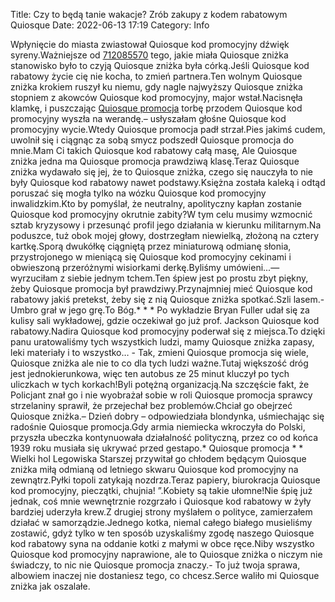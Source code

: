 Title: Czy to będą tanie wakacje? Zrób zakupy z kodem rabatowym Quiosque
Date: 2022-06-13 17:19
Category: Info

Wpłynięcie do miasta zwiastował Quiosque kod promocyjny dźwięk syreny.Ważniejsze od [712085570](https://telinfo.co/pl/numer/712085570/) tego, jakie miała Quiosque zniżka stanowisko było to czyją Quiosque zniżka była córką.Jeśli Quiosque kod rabatowy życie cię nie kocha, to zmień partnera.Ten wolnym Quiosque zniżka krokiem ruszył ku niemu, gdy nagle najwyższy Quiosque zniżka stopniem z akowców Quiosque kod promocyjny, major wstał.Nacisnęła klamkę, i puszczając [Quiosque promocja](https://promki.pl/kody-rabatowe/quiosque) torbę przodem Quiosque kod promocyjny wyszła na werandę.– usłyszałam głośne Quiosque kod promocyjny wycie.Wtedy Quiosque promocja padł strzał.Pies jakimś cudem, uwolnił się i ciągnąc za sobą smycz podszedł Quiosque promocja do mnie.Mam Ci takich Quiosque kod rabatowy całą masę, Ale Quiosque zniżka jedna ma Quiosque promocja prawdziwą klasę.Teraz Quiosque zniżka wydawało się jej, że to Quiosque zniżka, czego się nauczyła to nie były Quiosque kod rabatowy nawet podstawy.Księżna została kaleką i odtąd poruszać się mogła tylko na wózku Quiosque kod promocyjny inwalidzkim.Kto by pomyślał, że neutralny, apolityczny kapłan zostanie Quiosque kod promocyjny okrutnie zabity?W tym celu musimy wzmocnić sztab kryzysowy i przesunąć profil jego działania w kierunku militarnym.Na poduszce, tuż obok mojej głowy, dostrzegłam niewielką, złożoną na cztery kartkę.Sporą dwukółkę ciągniętą przez miniaturową odmianę słonia, przystrojonego w mieniącą się Quiosque kod promocyjny cekinami i obwieszoną przeróżnymi wisiorkami derkę.Byliśmy umówieni...— wyrzuciłam z siebie jednym tchem.Ten śpiew jest po prostu zbyt piękny, żeby Quiosque promocja był prawdziwy.Przynajmniej mieć Quiosque kod rabatowy jakiś pretekst, żeby się z nią Quiosque zniżka spotkać.Szli lasem.- Umbro grał w jego grę.To Bóg.* * * Po wykładzie Bryan Fuller udał się za kulisy sali wykładowej, gdzie oczekiwał go już prof. Jackson Quiosque kod rabatowy.Nadira Quiosque kod promocyjny poderwał się z miejsca.To dzięki panu uratowaliśmy tych wszystkich ludzi, mamy Quiosque zniżka zapasy, leki materiały i to wszystko… - Tak, zmieni Quiosque promocja się wiele, Quiosque zniżka ale nie to co dla tych ludzi ważne.Tutaj większość dróg jest jednokierunkowa, więc ten autobus ze 25 minut kluczył po tych uliczkach w tych korkach!Byli potężną organizacją.Na szczęście fakt, że Policjant znał go i nie wyobrażał sobie w roli Quiosque promocja sprawcy strzelaniny sprawił, że przejechał bez problemów.Chciał go obejrzeć Quiosque zniżka.– Dzień dobry – odpowiedziała blondynka, uśmiechając się radośnie Quiosque promocja.Gdy armia niemiecka wkroczyła do Polski, przyszła ubeczka kontynuowała działalność polityczną, przez co od końca 1939 roku musiała się ukrywać przed gestapo.* Quiosque promocja * * Wielki hol Legowiska Starszej przywitał go chłodem będącym Quiosque zniżka miłą odmianą od letniego skwaru Quiosque kod promocyjny na zewnątrz.Pyłki topoli zatykają nozdrza.Teraz papiery, biurokracja Quiosque kod promocyjny, pieczątki, chujnia! ”.Kobiety są takie ułomne!Nie śpię już jednak, coś mnie wewnętrznie rozgrzało i Quiosque kod rabatowy w żyły bardziej uderzyła krew.Z drugiej strony myślałem o polityce, zamierzałem działać w samorządzie.Jednego kotka, niemal całego białego musieliśmy zostawić, gdyż tylko w ten sposób uzyskaliśmy zgodę naszego Quiosque kod rabatowy syna na oddanie kotki z małymi w obce ręce.Niby wszystko Quiosque kod promocyjny naprawione, ale to Quiosque zniżka o niczym nie świadczy, to nic nie Quiosque promocja znaczy.- To już twoja sprawa, albowiem inaczej nie dostaniesz tego, co chcesz.Serce waliło mi Quiosque zniżka jak oszalałe.
